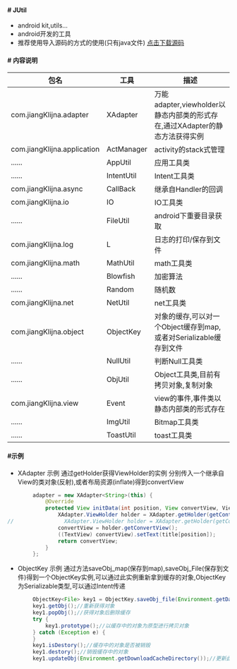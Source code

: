 
#### # JUtil

- android kit,utils...
- android开发的工具
- 推荐使用导入源码的方式的使用(只有java文件)
[点击下载源码](https://raw.githubusercontent.com/JiangKlijna/JUtil/master/library.tar.gz)
#### # 内容说明

包名|工具|描述
----|----|----
com.jiangKlijna.adapter|XAdapter|万能adapter,viewholder以静态内部类的形式存在,通过XAdapter的静态方法获得实例
com.jiangKlijna.application|ActManager|activity的stack式管理
......|AppUtil|应用工具类
......|IntentUtil|Intent工具类
com.jiangKlijna.async|CallBack|继承自Handler的回调
com.jiangKlijna.io|IO|IO工具类
......|FileUtil|android下重要目录获取
com.jiangKlijna.log|L|日志的打印/保存到文件
com.jiangKlijna.math|MathUtil|math工具类
......|Blowfish|加密算法
......|Random|随机数
com.jiangKlijna.net|NetUtil|net工具类
com.jiangKlijna.object|ObjectKey|对象的缓存,可以对一个Object缓存到map,或者对Serializable缓存到文件
......|NullUtil|判断Null工具类
......|ObjUtil|Object工具类,目前有拷贝对象,复制对象
com.jiangKlijna.view|Event|view的事件,事件类以静态内部类的形式存在
......|ImgUtil|Bitmap工具类
......|ToastUtil|toast工具类

#### #示例
 - XAdapter 示例
通过getHolder获得ViewHolder的实例
分别传入一个继承自View的类对象(反射),或者布局资源(inflate)得到convertView
```java
        adapter = new XAdapter<String>(this) {
            @Override
            protected View initData(int position, View convertView, ViewGroup parent) {
                XAdapter.ViewHolder holder = XAdapter.getHolder(getContext(), convertView, TextView.class, position);
//                XAdapter.ViewHolder holder = XAdapter.getHolder(getContext(), convertView, parent, R.layout.text_item, position);
                convertView = holder.getConvertView();
                ((TextView) convertView).setText(title[position]);
                return convertView;
            }
        };
```
- ObjectKey 示例
    通过方法saveObj_map(保存到map),saveObj_File(保存到文件)得到一个ObjectKey实例,可以通过此实例重新拿到缓存的对象,ObjectKey为Serializable类型,可以通过Intent传递
```java
        ObjectKey<File> key1 = ObjectKey.saveObj_file(Environment.getDataDirectory());
        key1.getObj();//重新获得对象
        key1.popObj();//获得对象后删除缓存
        try {
            key1.prototype();//以缓存中的对象为原型进行拷贝对象
        } catch (Exception e) {
        }
        key1.isDestory();//缓存中的对象是否被销毁
        key1.destory();//销毁缓存中的对象
        key1.updateObj(Environment.getDownloadCacheDirectory());//更新此key所缓存的对象
```


  [1]: https://raw.githubusercontent.com/JiangKlijna/JUtil/master/library.tar.gz
